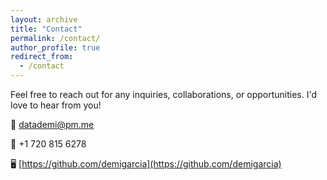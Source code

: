 ```yaml
---
layout: archive
title: "Contact"
permalink: /contact/
author_profile: true
redirect_from:
  - /contact
---
```



Feel free to reach out for any inquiries, collaborations, or opportunities. I'd love to hear from you!

📧 [datademi@pm.me](mailto:datademi@pm.me)  
  
📱 +1 720 815 6278  
  
🖥️ [https://github.com/demigarcia](https://github.com/demigarcia)
